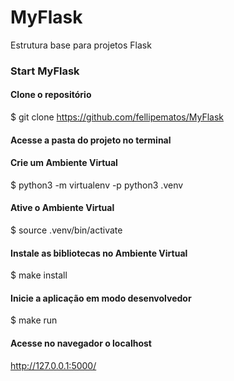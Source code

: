 # MyFlask
Estrutura base para projetos Flask


### Start MyFlask

#### Clone o repositório<br />
$ git clone <https://github.com/fellipematos/MyFlask>

#### Acesse a pasta do projeto no terminal

#### Crie um Ambiente Virtual
$ python3 -m virtualenv -p python3 .venv

#### Ative o Ambiente Virtual
$ source .venv/bin/activate

#### Instale as bibliotecas no Ambiente Virtual
$ make install

#### Inicie a aplicação em modo desenvolvedor
$ make run

#### Acesse no navegador o localhost<br />
<http://127.0.0.1:5000/>
